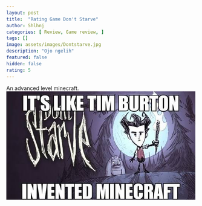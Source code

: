```yaml
---
layout: post
title:  "Rating Game Don't Starve"
author: Shlhnj
categories: [ Review, Game review, ]
tags: []
image: assets/images/Dontstarve.jpg
description: "Ojo ngelih"
featured: false
hidden: false
rating: 5
---
```


An advanced level minecraft. <br>
![A dark survival game](/assets/images/Dontstarvememe.jpg)
